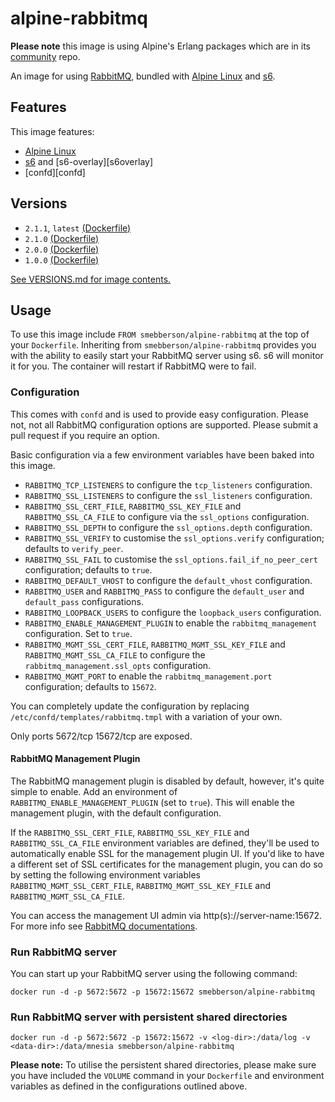 # alpine-rabbitmq

__Please note__ this image is using Alpine's Erlang packages which are in its [community](https://pkgs.alpinelinux.org/packages?name=%25erlang%25&repo=community&arch=x86_64&maintainer=all) repo.

An image for using [RabbitMQ][RabbitMQ], bundled with [Alpine Linux][alpinelinux] and [s6][s6].

## Features

This image features:

- [Alpine Linux][alpinelinux]
- [s6][s6] and [s6-overlay][s6overlay]
- [confd][confd]

## Versions

- `2.1.1`, `latest` [(Dockerfile)](https://github.com/smebberson/docker-alpine/tree/alpine-rabbitmq-v2.1.1/alpine-rabbitmq)
- `2.1.0` [(Dockerfile)](https://github.com/smebberson/docker-alpine/tree/alpine-rabbitmq-v2.1.0/alpine-rabbitmq)
- `2.0.0` [(Dockerfile)](https://github.com/smebberson/docker-alpine/tree/alpine-rabbitmq-v2.0.0/alpine-rabbitmq)
- `1.0.0` [(Dockerfile)](https://github.com/smebberson/docker-alpine/tree/alpine-rabbitmq-v1.0.0/alpine-rabbitmq)

[See VERSIONS.md for image contents.](https://github.com/smebberson/docker-alpine/blob/master/alpine-rabbitmq/VERSIONS.md)

## Usage

To use this image include `FROM smebberson/alpine-rabbitmq` at the top of your `Dockerfile`. Inheriting from `smebberson/alpine-rabbitmq` provides you with the ability to easily start your RabbitMQ server using s6. s6 will monitor it for you. The container will restart if RabbitMQ were to fail.

### Configuration

This comes with `confd` and is used to provide easy configuration. Please not, not all RabbitMQ configuration options are supported. Please submit a pull request if you require an option.

Basic configuration via a few environment variables have been baked into this image.

- `RABBITMQ_TCP_LISTENERS` to configure the `tcp_listeners` configuration.
- `RABBITMQ_SSL_LISTENERS` to configure the `ssl_listeners` configuration.
- `RABBITMQ_SSL_CERT_FILE`, `RABBITMQ_SSL_KEY_FILE` and `RABBITMQ_SSL_CA_FILE` to configure via the `ssl_options` configuration.
- `RABBITMQ_SSL_DEPTH` to configure the `ssl_options.depth` configuration.
- `RABBITMQ_SSL_VERIFY` to customise the `ssl_options.verify` configuration; defaults to `verify_peer`.
- `RABBITMQ_SSL_FAIL` to customise the `ssl_options.fail_if_no_peer_cert` configuration; defaults to `true`.
- `RABBITMQ_DEFAULT_VHOST` to configure the `default_vhost` configuration.
- `RABBITMQ_USER` and `RABBITMQ_PASS` to configure the `default_user` and `default_pass` configurations.
- `RABBITMQ_LOOPBACK_USERS` to configure the `loopback_users` configuration.
- `RABBITMQ_ENABLE_MANAGEMENT_PLUGIN` to enable the `rabbitmq_management` configuration. Set to `true`.
- `RABBITMQ_MGMT_SSL_CERT_FILE`, `RABBITMQ_MGMT_SSL_KEY_FILE` and `RABBITMQ_MGMT_SSL_CA_FILE` to configure the `rabbitmq_management.ssl_opts` configuration.
- `RABBITMQ_MGMT_PORT` to enable the `rabbitmq_management.port` configuration; defaults to `15672`.

You can completely update the configuration by replacing `/etc/confd/templates/rabbitmq.tmpl` with a variation of your own.

Only ports 5672/tcp 15672/tcp are exposed.

#### RabbitMQ Management Plugin

The RabbitMQ management plugin is disabled by default, however, it's quite simple to enable. Add an environment of `RABBITMQ_ENABLE_MANAGEMENT_PLUGIN` (set to `true`). This will enable the management plugin, with the default configuration.

If the `RABBITMQ_SSL_CERT_FILE`, `RABBITMQ_SSL_KEY_FILE` and `RABBITMQ_SSL_CA_FILE` environment variables are defined, they'll be used to automatically enable SSL for the management plugin UI. If you'd like to have a different set of SSL certificates for the management plugin, you can do so by setting the following environment variables `RABBITMQ_MGMT_SSL_CERT_FILE`, `RABBITMQ_MGMT_SSL_KEY_FILE` and `RABBITMQ_MGMT_SSL_CA_FILE`.

You can access the management UI admin via http(s)://server-name:15672. For more info see [RabbitMQ documentations][RabbitMQManagement].

### Run RabbitMQ server

You can start up your RabbitMQ server using the following command:

```
docker run -d -p 5672:5672 -p 15672:15672 smebberson/alpine-rabbitmq
```

### Run RabbitMQ server with persistent shared directories

```
docker run -d -p 5672:5672 -p 15672:15672 -v <log-dir>:/data/log -v <data-dir>:/data/mnesia smebberson/alpine-rabbitmq
```

**Please note:** To utilise the persistent shared directories, please make sure you have included the `VOLUME` command in your `Dockerfile` and environment variables as defined in the configurations outlined above.


[s6]: http://www.skarnet.org/software/s6
[alpinelinux]: http://www.alpinelinux.org/about
[RabbitMQ]: https://www.rabbitmq.com
[RabbitMQManagement]: https://www.rabbitmq.com/management.html
[RabbitMQConfig]: https://www.rabbitmq.com/configure.html
